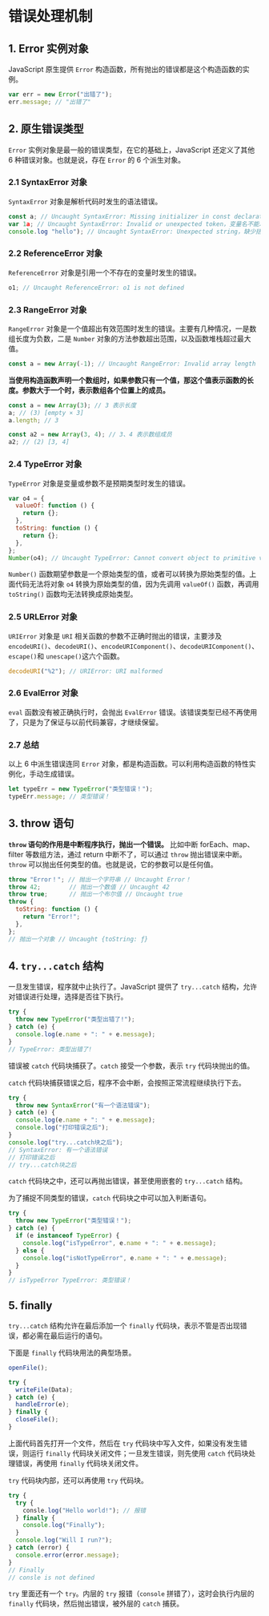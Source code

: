 # 错误处理机制

## 1. Error 实例对象

JavaScript 原生提供 `Error` 构造函数，所有抛出的错误都是这个构造函数的实例。

```javascript
var err = new Error("出错了");
err.message; // "出错了"
```

## 2. 原生错误类型

`Error` 实例对象是最一般的错误类型，在它的基础上，JavaScript 还定义了其他 6 种错误对象。也就是说，存在 `Error` 的 6 个派生对象。

### 2.1 SyntaxError 对象

`SyntaxError` 对象是解析代码时发生的语法错误。

```javascript
const a; // Uncaught SyntaxError: Missing initializer in const declaration，定义常量时光声明没赋值
var 1a; // Uncaught SyntaxError: Invalid or unexpected token，变量名不能以数字开头
console.log "hello"); // Uncaught SyntaxError: Unexpected string，缺少括号
```

### 2.2 ReferenceError 对象

`ReferenceError` 对象是引用一个不存在的变量时发生的错误。

```javascript
o1; // Uncaught ReferenceError: o1 is not defined
```

### 2.3 RangeError 对象

`RangeError` 对象是一个值超出有效范围时发生的错误。主要有几种情况，一是数组长度为负数，二是 `Number` 对象的方法参数超出范围，以及函数堆栈超过最大值。

```javascript
const a = new Array(-1); // Uncaught RangeError: Invalid array length
```

**当使用构造函数声明一个数组时，如果参数只有一个值，那这个值表示函数的长度。参数大于一个时，表示数组各个位置上的成员。**

```javascript
const a = new Array(3); // 3 表示长度
a; // (3) [empty × 3]
a.length; // 3

const a2 = new Array(3, 4); // 3、4 表示数组成员
a2; // (2) [3, 4]
```

### 2.4 TypeError 对象

`TypeError` 对象是变量或参数不是预期类型时发生的错误。

```javascript
var o4 = {
  valueOf: function () {
    return {};
  },
  toString: function () {
    return {};
  },
};
Number(o4); // Uncaught TypeError: Cannot convert object to primitive value
```

`Number()` 函数期望参数是一个原始类型的值，或者可以转换为原始类型的值。上面代码无法将对象 `o4` 转换为原始类型的值，因为先调用 `valueOf()` 函数，再调用 `toString()` 函数均无法转换成原始类型。

### 2.5 URLError 对象

`URIError` 对象是 `URI` 相关函数的参数不正确时抛出的错误，主要涉及 `encodeURI()`、`decodeURI()`、`encodeURIComponent()`、`decodeURIComponent()`、`escape()`和 `unescape()`这六个函数。

```javascript
decodeURI("%2"); // URIError: URI malformed
```

### 2.6 EvalError 对象

`eval` 函数没有被正确执行时，会抛出 `EvalError` 错误。该错误类型已经不再使用了，只是为了保证与以前代码兼容，才继续保留。

### 2.7 总结

以上 6 中派生错误连同 `Error` 对象，都是构造函数。可以利用构造函数的特性实例化，手动生成错误。

```javascript
let typeErr = new TypeError("类型错误！");
typeErr.message; // 类型错误！
```

## 3. throw 语句

**`throw` 语句的作用是中断程序执行，抛出一个错误。** 比如中断 forEach、map、filter 等数组方法，通过 return 中断不了，可以通过 `throw` 抛出错误来中断。`throw` 可以抛出任何类型的值。也就是说，它的参数可以是任何值。

```javascript
throw "Error！"; // 抛出一个字符串 // Uncaught Error！
throw 42;        // 抛出一个数值 // Uncaught 42
throw true;      // 抛出一个布尔值 // Uncaught true
throw {
  toString: function () {
    return "Error!";
  },
};
// 抛出一个对象 // Uncaught {toString: ƒ}
```

## 4. `try...catch` 结构

一旦发生错误，程序就中止执行了。JavaScript 提供了 `try...catch` 结构，允许对错误进行处理，选择是否往下执行。

```javascript
try {
  throw new TypeError("类型出错了!");
} catch (e) {
  console.log(e.name + ": " + e.message);
}
// TypeError: 类型出错了!
```

错误被 `catch` 代码块捕获了。`catch` 接受一个参数，表示 `try` 代码块抛出的值。

`catch` 代码块捕获错误之后，程序不会中断，会按照正常流程继续执行下去。

```javascript
try {
  throw new SyntaxError("有一个语法错误");
} catch (e) {
  console.log(e.name + ": " + e.message);
  console.log("打印错误之后");
}
console.log("try...catch块之后");
// SyntaxError: 有一个语法错误
// 打印错误之后
// try...catch块之后
```

`catch` 代码块之中，还可以再抛出错误，甚至使用嵌套的 `try...catch` 结构。

为了捕捉不同类型的错误，`catch` 代码块之中可以加入判断语句。

```javascript
try {
  throw new TypeError("类型错误！");
} catch (e) {
  if (e instanceof TypeError) {
    console.log("isTypeError", e.name + ": " + e.message);
  } else {
    console.log("isNotTypeError", e.name + ": " + e.message);
  }
}
// isTypeError TypeError: 类型错误！
```

## 5. finally

`try...catch` 结构允许在最后添加一个 `finally` 代码块，表示不管是否出现错误，都必需在最后运行的语句。

下面是 `finally` 代码块用法的典型场景。

```javascript
openFile();

try {
  writeFile(Data);
} catch (e) {
  handleError(e);
} finally {
  closeFile();
}
```

上面代码首先打开一个文件，然后在 `try` 代码块中写入文件，如果没有发生错误，则运行 `finally` 代码块关闭文件；一旦发生错误，则先使用 `catch` 代码块处理错误，再使用 `finally` 代码块关闭文件。

`try` 代码块内部，还可以再使用 `try` 代码块。

```javascript
try {
  try {
    consle.log("Hello world!"); // 报错
  } finally {
    console.log("Finally");
  }
  console.log("Will I run?");
} catch (error) {
  console.error(error.message);
}
// Finally
// consle is not defined
```

`try` 里面还有一个 `try`。内层的 `try` 报错（`console` 拼错了），这时会执行内层的 `finally` 代码块，然后抛出错误，被外层的 `catch` 捕获。
